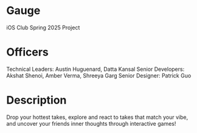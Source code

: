 # Gauge
iOS Club Spring 2025 Project

# Officers
Technical Leaders: Austin Huguenard, Datta Kansal
Senior Developers: Akshat Shenoi, Amber Verma, Shreeya Garg
Senior Designer: Patrick Guo

# Description
Drop your hottest takes, explore and react to takes that match your vibe, and uncover your friends inner thoughts through interactive games!

